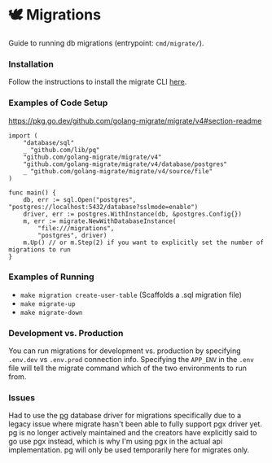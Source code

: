 # 🕊️ Migrations

Guide to running db migrations (entrypoint: `cmd/migrate/`).

### Installation 

Follow the instructions to install the migrate CLI [here](https://github.com/golang-migrate/migrate/blob/master/cmd/migrate/README.md).

### Examples of Code Setup

https://pkg.go.dev/github.com/golang-migrate/migrate/v4#section-readme

```golang
import (
    "database/sql"
    _ "github.com/lib/pq"
    "github.com/golang-migrate/migrate/v4"
    "github.com/golang-migrate/migrate/v4/database/postgres"
    _ "github.com/golang-migrate/migrate/v4/source/file"
)

func main() {
    db, err := sql.Open("postgres", "postgres://localhost:5432/database?sslmode=enable")
    driver, err := postgres.WithInstance(db, &postgres.Config{})
    m, err := migrate.NewWithDatabaseInstance(
        "file:///migrations",
        "postgres", driver)
    m.Up() // or m.Step(2) if you want to explicitly set the number of migrations to run
}
```

### Examples of Running

- `make migration create-user-table` (Scaffolds a .sql migration file)
- `make migrate-up`
- `make migrate-down`

### Development vs. Production

You can run migrations for development vs. production by specifying `.env.dev` vs `.env.prod` connection info. Specifying the `APP_ENV` in the `.env` file will tell the migrate command which of the two environments to run from.

### Issues

Had to use the [pg](https://github.com/lib/pq) database driver for migrations specifically due to a legacy issue where migrate hasn't been able to fully support pgx driver yet. pg is no longer actively maintained and the creators have explicitly said to go use pgx instead, which is why I'm using pgx in the actual api implementation. pg will only be used temporarily here for migrates only.